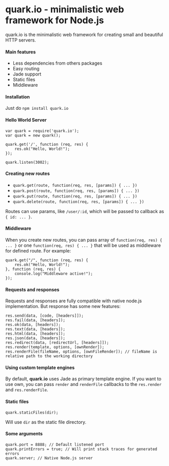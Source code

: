 quark.io - minimalistic web framework for Node.js
======
quark.io is the minimalistic web framework for creating small and beautiful HTTP servers.

#### Main features
* Less dependencies from others packages
* Easy routing
* Jade support
* Static files
* Middleware

#### Installation
Just do `npm install quark.io`

#### Hello World Server
    var quark = require('quark.io');
    var quark = new quark();

    quark.get('/', function (req, res) {
        res.ok("Hello, World!");
    });

    quark.listen(3002);

#### Creating new routes
* `quark.get(route, function(req, res, [params]) { ... })`
* `quark.post(route, function(req, res, [params]) { ... })`
* `quark.put(route, function(req, res, [params]) { ... })`
* `quark.delete(route, function(req, res, [params]) { ... })`

Routes can use params, like `/user/:id`, which will be passed to callback as `{ id: ... }`.

#### Middleware
When you create new routes, you can pass array of `function(req, res) { ... }` or one `function(req, res) { ... }` that will be used as middleware for defined route.
For example:

    quark.get("/", function (req, res) {
        res.ok("Hello, World!");
    }, function (req, res) {
        console.log("Middleware active!");
    });

#### Requests and responses
Requests and responses are fully compatible with native node.js implementation. But response has some new features:

    res.send(data, [code, [headers]]);
    res.fail(data, [headers]);
    res.ok(data, [headers]);
    res.text(data, [headers]);
    res.html(data, [headers]);
    res.json(data, [headers]);
    res.redirect(data, [redirectUrl, [headers]]);
    res.render(template, options, [ownRender]);
    res.renderFile(fileName, options, [ownFileRender]); // fileName is relative path to the working directory

#### Using custom template engines
By default, **quark.io** uses Jade as primary template engine. If you want to use own, you can pass `render` and `renderFile` callbacks to the `res.render` and `res.renderFile`.

#### Static files

    quark.staticFiles(dir);

Will use `dir` as the static file directory.

#### Some arguments

    quark.port = 8888; // Default listened port
    quark.printErrors = true; // Will print stack traces for generated errors
    quark.server; // Native Node.js server
